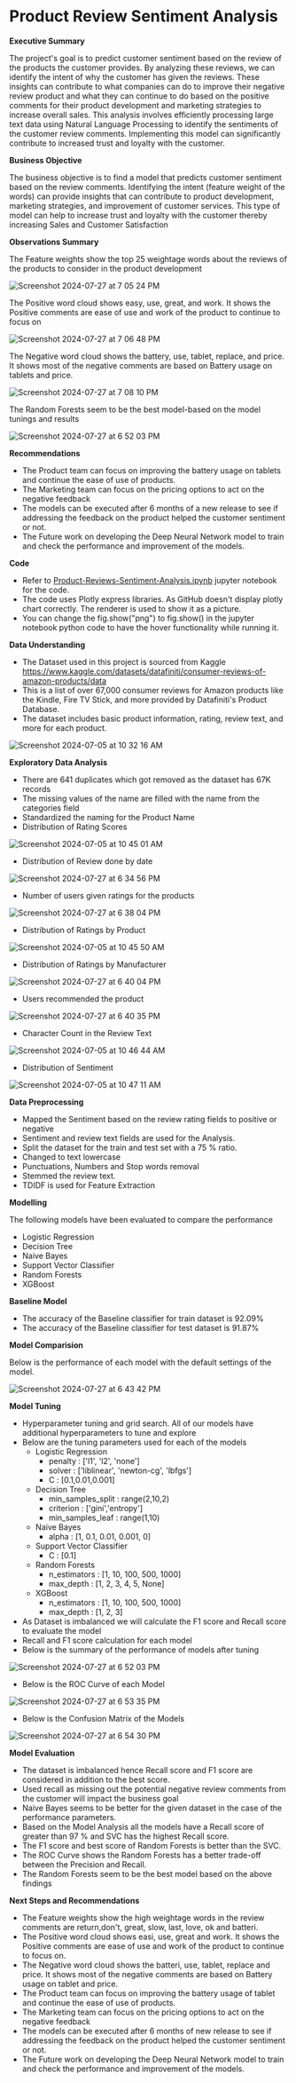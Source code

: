 # Product Review Sentiment Analysis


**Executive Summary**

The project's goal is to predict customer sentiment based on the review of the products the customer provides. 
By analyzing these reviews, we can identify the intent of why the customer has given the reviews. These insights can contribute to what companies can do to improve their negative review product and what they can continue 
to do based on the positive comments for their product development and marketing strategies to increase overall sales. This analysis involves efficiently processing large text data using Natural Language Processing 
to identify the sentiments of the customer review comments. Implementing this model can significantly contribute to increased trust and loyalty with the customer.

**Business Objective**

The business objective is to find a model that predicts customer sentiment based on the review comments. Identifying the intent (feature weight of the words) can provide insights that can contribute to product development, marketing strategies, 
and improvement of customer services. This type of model can help to increase trust and loyalty with the customer thereby increasing Sales and Customer Satisfaction

**Observations Summary**

The Feature weights show the top 25 weightage words about the reviews of the products to consider in the product development

![Screenshot 2024-07-27 at 7 05 24 PM](https://github.com/user-attachments/assets/02c6f19a-40aa-480d-ac42-7b74491bf5d9)

The Positive word cloud shows easy, use, great, and work. It shows the Positive comments are ease of use and work of the product to continue to focus on

![Screenshot 2024-07-27 at 7 06 48 PM](https://github.com/user-attachments/assets/4c2af653-3387-4cd7-8f8d-38be4a041459)

The Negative word cloud shows the battery, use, tablet, replace, and price. It shows most of the negative comments are based on Battery usage on tablets and price.

![Screenshot 2024-07-27 at 7 08 10 PM](https://github.com/user-attachments/assets/87987150-48b0-4255-a59f-57b6278f9e6c)

The Random Forests seem to be the best model-based on the  model tunings and results

![Screenshot 2024-07-27 at 6 52 03 PM](https://github.com/user-attachments/assets/923386fa-9516-48e6-a403-cb2d2abe59a6)

**Recommendations**

- The Product team can focus on improving the battery usage on tablets and continue the ease of use of products.
- The Marketing team can focus on the pricing options to act on the negative feedback
- The models can be executed after 6 months of a new release to see if addressing the feedback on the product helped the customer sentiment or not.
- The Future work on developing the Deep Neural Network model to train and check the performance and improvement of the models.
  
**Code**

- Refer to [Product-Reviews-Sentiment-Analysis.ipynb](https://github.com/tombharath/product-review-sentiment-analysis-ai-bk/blob/main/Product-Reviews-Sentiment-Analysis.ipynb) jupyter notebook for the code.
- The code uses Plotly express libraries. As GitHub doesn't display plotly chart correctly. The renderer is used to show it as a picture.
- You can change the fig.show("png") to fig.show() in the jupyter notebook python code to have the hover functionality while running it.

**Data Understanding**

- The Dataset used in this project is sourced from Kaggle https://www.kaggle.com/datasets/datafiniti/consumer-reviews-of-amazon-products/data
- This is a list of over 67,000 consumer reviews for Amazon products like the Kindle, Fire TV Stick, and more provided by Datafiniti's Product Database.
- The dataset includes basic product information, rating, review text, and more for each product.

![Screenshot 2024-07-05 at 10 32 16 AM](https://github.com/tombharath/product-review-sentiment-analysis-ai-bk/assets/37302704/5577f88b-a084-471f-89b7-f49d78937960)

**Exploratory Data Analysis**
- There are 641 duplicates which got removed as the dataset has 67K records
- The missing values of the name are filled with the name from the categories field
- Standardized the naming for the Product Name
- Distribution of Rating Scores
  
![Screenshot 2024-07-05 at 10 45 01 AM](https://github.com/tombharath/product-review-sentiment-analysis-ai-bk/assets/37302704/3f331a6b-2f97-49a1-99b8-7ed9684442cc)

- Distribution of Review done by date

![Screenshot 2024-07-27 at 6 34 56 PM](https://github.com/user-attachments/assets/761a9507-83c0-4cb6-97f4-735abfc86cb0)

- Number of users given ratings for the products

![Screenshot 2024-07-27 at 6 38 04 PM](https://github.com/user-attachments/assets/37a442c4-ace0-418b-9d95-f859b4cf17b4)

- Distribution of Ratings by Product

![Screenshot 2024-07-05 at 10 45 50 AM](https://github.com/tombharath/product-review-sentiment-analysis-ai-bk/assets/37302704/7474697b-3f2c-4d6f-aea0-da9414e9db73)

- Distribution of Ratings by Manufacturer

![Screenshot 2024-07-27 at 6 40 04 PM](https://github.com/user-attachments/assets/f0c658b7-d77a-4a51-abb5-4caae6c6c07a)

- Users recommended the product

![Screenshot 2024-07-27 at 6 40 35 PM](https://github.com/user-attachments/assets/1fc079fb-6aa8-46c7-b31b-f24365937f37)

- Character Count in the Review Text

![Screenshot 2024-07-05 at 10 46 44 AM](https://github.com/tombharath/product-review-sentiment-analysis-ai-bk/assets/37302704/7f01e5f6-58d8-4f04-a116-fef49cc826ab)

- Distribution of Sentiment
  
![Screenshot 2024-07-05 at 10 47 11 AM](https://github.com/tombharath/product-review-sentiment-analysis-ai-bk/assets/37302704/117314f9-070d-4c34-8908-6208a946ecec)

**Data Preprocessing**

- Mapped the Sentiment based on the review rating fields to positive or negative 
- Sentiment and review text fields are used for the Analysis.
- Split the dataset for the train and test set with a 75 % ratio.
- Changed to text lowercase
- Punctuations, Numbers and Stop words removal
- Stemmed the review text.
- TDIDF is used for Feature Extraction
  
**Modelling**

The following models have been evaluated to compare the performance

- Logistic Regression
- Decision Tree
- Naive Bayes
- Support Vector Classifier
- Random Forests
- XGBoost

**Baseline Model**

- The accuracy of the Baseline classifier for train dataset is 92.09%
- The accuracy of the Baseline classifier for test dataset is 91.87%


**Model Comparision**

Below is the performance of each model with the default settings of the model.

![Screenshot 2024-07-27 at 6 43 42 PM](https://github.com/user-attachments/assets/c66feaa6-2d37-4771-93eb-8283c0818c69)


**Model Tuning**

- Hyperparameter tuning and grid search. All of our models have additional hyperparameters to tune and explore
- Below are the tuning parameters used for each of the models
  - Logistic Regression
    - penalty : ['l1', 'l2', 'none']
    - solver : ['liblinear', 'newton-cg', 'lbfgs']
    - C : [0.1,0.01,0.001]
  - Decision Tree
    - min_samples_split : range(2,10,2)
    - criterion : ['gini','entropy']
    - min_samples_leaf : range(1,10)
  - Naive Bayes
    - alpha : [1, 0.1, 0.01, 0.001, 0] 
  - Support Vector Classifier
    - C : [0.1] 
  - Random Forests
    - n_estimators : [1, 10, 100, 500, 1000]
    - max_depth : [1, 2, 3, 4, 5, None]
  - XGBoost
    - n_estimators : [1, 10, 100, 500, 1000]
    - max_depth : [1, 2, 3]
- As Dataset is imbalanced we will calculate the F1 score and Recall score to evaluate the model
- Recall and F1 score calculation for each model
- Below is the summary of the performance of models after tuning
  
![Screenshot 2024-07-27 at 6 52 03 PM](https://github.com/user-attachments/assets/1db9cdab-4da0-4c4d-8ba2-0744f79c8e30)

- Below is the ROC Curve of each Model

![Screenshot 2024-07-27 at 6 53 35 PM](https://github.com/user-attachments/assets/abe0e3ee-fe51-47f0-a86d-87461777c866)

- Below is the Confusion Matrix of the Models

![Screenshot 2024-07-27 at 6 54 30 PM](https://github.com/user-attachments/assets/b4644b0b-fe27-4353-b37b-4a4c9f5142cc)

**Model Evaluation**

- The dataset is imbalanced hence Recall score and F1 score are considered in addition to the best score.
- Used recall as missing out the potential negative review comments from the customer will impact the business goal
- Naive Bayes seems to be better for the given dataset in the case of the performance parameters.
- Based on the Model Analysis all the models have a Recall score of greater than 97 % and SVC has the highest Recall score.
- The F1 score and best score of Random Forests is better than the SVC.
- The ROC Curve shows the Random Forests has a better trade-off between the Precision and Recall.
- The Random Forests seem to be the best model based on the above findings


**Next Steps and Recommendations**

- The Feature weights show the high weightage words in the review comments are return,don't, great, slow, last, love, ok and batteri.
- The Positive word cloud shows easi, use, great and work. It shows the Positive comments are ease of use and work of the product to continue to focus on.
- The Negative word cloud shows the batteri, use, tablet, replace and price. It shows most of the negative comments are based on Battery usage on tablet and price.
- The Product team can focus on improving the battery usage of tablet and continue the ease of use of products.
- The Marketing team can focus on the pricing options to act on the negative feedback
- The models can be executed after 6 months of new release to see if addressing the feedback on the product helped the customer sentiment or not.
- The Future work on developing the Deep Neural Network model to train and check the performance and improvement of the models.
